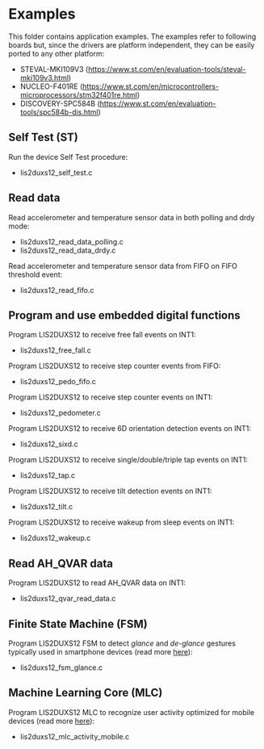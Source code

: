 # Examples

This folder contains application examples. The examples refer to following boards but, since the drivers are platform independent, they can be easily ported to any other platform: 

- STEVAL-MKI109V3 (https://www.st.com/en/evaluation-tools/steval-mki109v3.html)
- NUCLEO-F401RE (https://www.st.com/en/microcontrollers-microprocessors/stm32f401re.html)
- DISCOVERY-SPC584B (https://www.st.com/en/evaluation-tools/spc584b-dis.html)

## Self Test (ST)

Run the device Self Test procedure:

  - lis2duxs12_self_test.c

## Read data

Read accelerometer and temperature sensor data in both polling and drdy mode:

  - lis2duxs12_read_data_polling.c
  - lis2duxs12_read_data_drdy.c

Read accelerometer and temperature sensor data from FIFO on FIFO threshold event:

  - lis2duxs12_read_fifo.c

## Program and use embedded digital functions

Program LIS2DUXS12 to receive free fall events on INT1:

  - lis2duxs12_free_fall.c

Program LIS2DUXS12 to receive step counter events from FIFO:

  - lis2duxs12_pedo_fifo.c

Program LIS2DUXS12 to receive step counter events on INT1:

  - lis2duxs12_pedometer.c

Program LIS2DUXS12 to receive 6D orientation detection events on INT1:

  - lis2duxs12_sixd.c

Program LIS2DUXS12 to receive single/double/triple tap events on INT1:

  - lis2duxs12_tap.c

Program LIS2DUXS12 to receive tilt detection events on INT1:

  - lis2duxs12_tilt.c

Program LIS2DUXS12 to receive wakeup from sleep events on INT1:

  - lis2duxs12_wakeup.c

## Read AH_QVAR data

Program LIS2DUXS12 to read AH_QVAR data on INT1:

  - lis2duxs12_qvar_read_data.c

## Finite State Machine (FSM)

Program LIS2DUXS12 FSM to detect *glance* and *de-glance* gestures typically used in smartphone devices (read more [here](https://github.com/STMicroelectronics/STMems_Finite_State_Machine/blob/master/application_examples/lis2duxs12/Glance%20detection/README.md)):

  - lis2duxs12_fsm_glance.c

## Machine Learning Core (MLC)

Program LIS2DUXS12 MLC to recognize user activity optimized for mobile devices (read more [here](https://github.com/STMicroelectronics/STMems_Machine_Learning_Core/blob/master/application_examples/lis2duxs12/activity_recognition_for_mobile/README.md)):

  - lis2duxs12_mlc_activity_mobile.c

